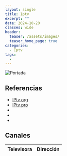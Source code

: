 ```yaml
---
layout: single
title: Iptv
excerpt: ""
date: 2024-10-20
classes: wide
header:
  teaser: /assets/images/
  teaser_home_page: true
categories:
  - Iptv
tags:
  - 
---
```


![Portada](/assets/images/)

## Referencias
- [IPtv org](https://iptv-org.github.io/)
- [IPtv pro](https://iptv-pro.github.io/)
- [](https://github.com/msolihinam/tv/tree/main/logo)
- [](https://github.com/Sppotato/Sppotato.github.io)
- [](https://github.com/m3u8playlist/tvlogo)

## Canales
| Televisora              | Dirección                                                      |
|-------------------------|----------------------------------------------------------------|
